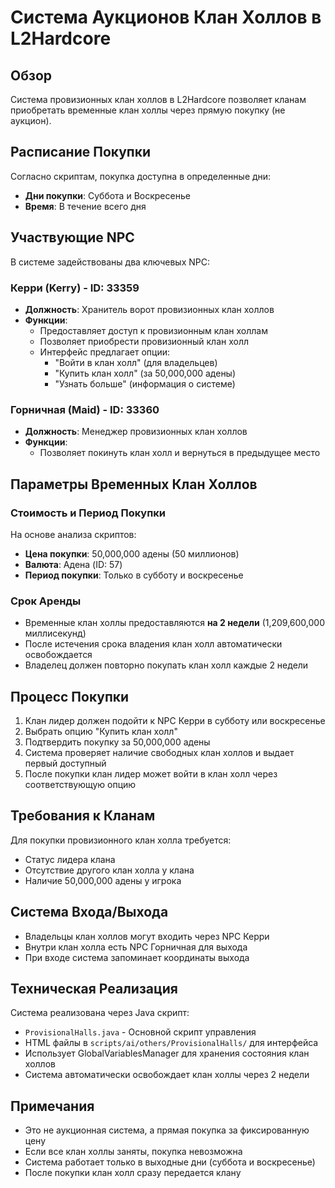 # Система Аукционов Клан Холлов в L2Hardcore

## Обзор
Система провизионных клан холлов в L2Hardcore позволяет кланам приобретать временные клан холлы через прямую покупку (не аукцион).

## Расписание Покупки
Согласно скриптам, покупка доступна в определенные дни:
- **Дни покупки**: Суббота и Воскресенье
- **Время**: В течение всего дня

## Участвующие NPC
В системе задействованы два ключевых NPC:

### Керри (Kerry) - ID: 33359
- **Должность**: Хранитель ворот провизионных клан холлов
- **Функции**:
  - Предоставляет доступ к провизионным клан холлам
  - Позволяет приобрести провизионный клан холл
  - Интерфейс предлагает опции:
    - "Войти в клан холл" (для владельцев)
    - "Купить клан холл" (за 50,000,000 адены)
    - "Узнать больше" (информация о системе)

### Горничная (Maid) - ID: 33360
- **Должность**: Менеджер провизионных клан холлов
- **Функции**:
  - Позволяет покинуть клан холл и вернуться в предыдущее место

## Параметры Временных Клан Холлов

### Стоимость и Период Покупки
На основе анализа скриптов:
- **Цена покупки**: 50,000,000 адены (50 миллионов)
- **Валюта**: Адена (ID: 57)
- **Период покупки**: Только в субботу и воскресенье

### Срок Аренды
- Временные клан холлы предоставляются **на 2 недели** (1,209,600,000 миллисекунд)
- После истечения срока владения клан холл автоматически освобождается
- Владелец должен повторно покупать клан холл каждые 2 недели

## Процесс Покупки
1. Клан лидер должен подойти к NPC Керри в субботу или воскресенье
2. Выбрать опцию "Купить клан холл"
3. Подтвердить покупку за 50,000,000 адены
4. Система проверяет наличие свободных клан холлов и выдает первый доступный
5. После покупки клан лидер может войти в клан холл через соответствующую опцию

## Требования к Кланам
Для покупки провизионного клан холла требуется:
- Статус лидера клана
- Отсутствие другого клан холла у клана
- Наличие 50,000,000 адены у игрока

## Система Входа/Выхода
- Владельцы клан холлов могут входить через NPC Керри
- Внутри клан холла есть NPC Горничная для выхода
- При входе система запоминает координаты выхода

## Техническая Реализация
Система реализована через Java скрипт:
- `ProvisionalHalls.java` - Основной скрипт управления
- HTML файлы в `scripts/ai/others/ProvisionalHalls/` для интерфейса
- Использует GlobalVariablesManager для хранения состояния клан холлов
- Система автоматически освобождает клан холлы через 2 недели

## Примечания
- Это не аукционная система, а прямая покупка за фиксированную цену
- Если все клан холлы заняты, покупка невозможна
- Система работает только в выходные дни (суббота и воскресенье)
- После покупки клан холл сразу передается клану
